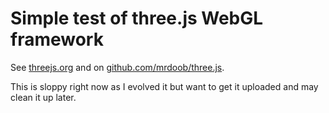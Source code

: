 # Simple test of three.js WebGL framework

See [threejs.org](https://threejs.org/) and on [github.com/mrdoob/three.js](https://github.com/mrdoob/three.js/).

This is sloppy right now as I evolved it but want to get it uploaded and may clean it up later.
